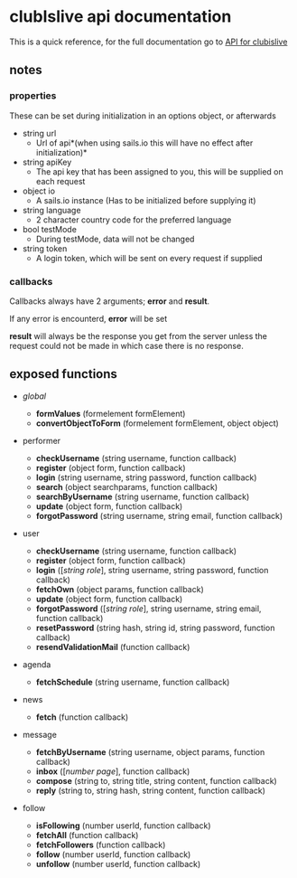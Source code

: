 # clubIslive api documentation

This is a quick reference, for the full documentation go to [API for clubislive](https://apidocs.clubislive.nl/)

## notes

### properties
These can be set during initialization in an options object, or afterwards

* string url
  * Url of api*(when using sails.io this will have no effect after initialization)*
* string apiKey
  * The api key that has been assigned to you, this will be supplied on each request
* object io
  * A sails.io instance (Has to be initialized before supplying it)
* string language
  * 2 character country code for the preferred language
* bool testMode
  * During testMode, data will not be changed
* string token
  * A login token, which will be sent on every request if supplied

### callbacks

Callbacks always have 2 arguments; **error** and **result**.

If any error is encounterd, **error** will be set

**result** will always be the response you get from the server unless the request could not be made in which case there is no response.

## exposed functions

* *global*
  * **formValues** (formelement formElement)
  * **convertObjectToForm** (formelement formElement, object object)

* performer
  * **checkUsername** (string username, function callback)
  * **register** (object form, function callback)
  * **login** (string username, string password, function callback)
  * **search** (object searchparams, function callback)
  * **searchByUsername** (string username, function callback)
  * **update** (object form, function callback)
  * **forgotPassword** (string username, string email, function callback)

* user
  * **checkUsername** (string username, function callback)
  * **register** (object form, function callback)
  * **login** ([*string role*], string username, string password, function callback)
  * **fetchOwn** (object params, function callback)
  * **update** (object form, function callback)
  * **forgotPassword** ([*string role*], string username, string email, function callback)
  * **resetPassword** (string hash, string id, string password, function callback)
  * **resendValidationMail** (function callback)

* agenda
  * **fetchSchedule** (string username, function callback)

* news
  * **fetch** (function callback)

* message
  * **fetchByUsername** (string username, object params, function callback)
  * **inbox** ([*number page*], function callback)
  * **compose** (string to, string title, string content, function callback)
  * **reply** (string to, string hash, string content, function callback)

* follow
  * **isFollowing** (number userId, function callback)
  * **fetchAll** (function callback)
  * **fetchFollowers** (function callback)
  * **follow** (number userId, function callback)
  * **unfollow** (number userId, function callback)
